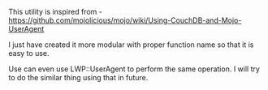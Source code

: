 This utility is inspired from -https://github.com/mojolicious/mojo/wiki/Using-CouchDB-and-Mojo-UserAgent

I just have created it more modular with proper function name so that it is easy to use.

Use can even use LWP::UserAgent to perform the same operation.
I will try to do the similar thing using that in future.
